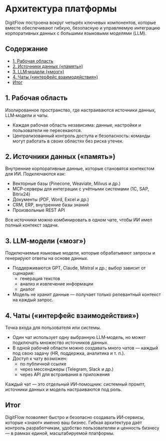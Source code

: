# Архитектура платформы

DigitFlow построена вокруг четырёх ключевых компонентов, которые вместе обеспечивают гибкую,
безопасную и управляемую интеграцию корпоративных данных с большими языковыми моделями (LLM).

## Содержание

- [1. Рабочая область](#1-рабочая-область)
- [2. Источники данных («память»)](#2-источники-данных-память)
- [3. LLM‑модели («мозг»)](#3-llmмодели-мозг)
- [4. Чаты («интерфейс взаимодействия»)](#4-чаты-интерфейс-взаимодействия)
- [Итог](#итог)

## 1. Рабочая область

Изолированное пространство, где настраиваются источники данных, LLM‑модели и чаты.

- Каждая рабочая область независима: данные, настройки и пользователи не пересекаются.
- Централизованный контроль доступа и безопасность: команды могут работать в своих областях без
  риска утечек.

## 2. Источники данных («память»)

Внутренние корпоративные данные, которые становятся контекстом для ИИ. Подключаются как:

- Векторные базы (Pinecone, Weaviate, Milvus и др.)
- MCP‑серверы для интеграции с учётными системами (1С, SAP, Bitrix24)
- Документы (PDF, Word, Excel и др.)
- CRM, ERP, внутренние базы знаний
- Произвольные REST API

Все источники можно комбинировать в одном чате, чтобы ИИ имел полный контекст задачи.

## 3. LLM‑модели («мозг»)

Подключаемые языковые модели, которые обрабатывают запросы и генерируют ответы на основе данных.

- Поддерживаются GPT, Claude, Mistral и др.; выбор зависит от сценария:
  - генерация текстов
  - анализ и извлечение информации
  - диалог
- Модель не хранит данные — получает только релевантный контекст на каждый запрос.

## 4. Чаты («интерфейс взаимодействия»)

Точка входа для пользователя или системы.

- Один чат использует одну выбранную LLM‑модель, но может подключать множество источников данных.
- В одной рабочей области можно создавать много чатов — каждый под свою задачу (HR, поддержка,
  аналитика и т. п.).
- Доступ к чату возможен:
  - по публичной ссылке
  - через мессенджеры (Telegram, Slack и др.)
  - через API для встраивания в приложения

Каждый чат — это отдельный ИИ‑помощник: системный промпт, источники данных и модель настраиваются
под роль.

## Итог

DigitFlow позволяет быстро и безопасно создавать ИИ‑сервисы, которые «знают» именно ваш бизнес.
Гибкая архитектура даёт контроль разработчикам, удобство пользователям и ценность бизнесу — в рамках
единой, масштабируемой платформы.
